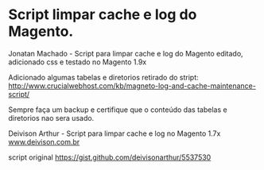 # Script limpar cache e log do Magento.

Jonatan Machado - Script para limpar cache e log do Magento editado, adicionado css e testado no Magento 1.9x

Adicionado algumas tabelas e diretorios retirado do stript: http://www.crucialwebhost.com/kb/magneto-log-and-cache-maintenance-script/

Sempre faça um backup e certifique que o conteúdo das tabelas e diretorios nao sera usado.

Deivison Arthur - Script para limpar cache e log no Magento 1.7x www.deivison.com.br

script original https://gist.github.com/deivisonarthur/5537530
